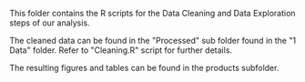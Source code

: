 This folder contains the R scripts for the Data Cleaning and Data Exploration steps of our analysis.

The cleaned data can be found in the "Processed" sub folder found in the "1 Data" folder. Refer to "Cleaning.R" script for further details.

The resulting figures and tables can be found in the products subfolder.